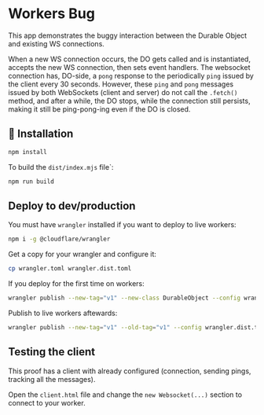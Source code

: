 Workers Bug
===========

This app demonstrates the buggy interaction between the Durable Object and existing WS connections.

When a new WS connection occurs, the DO gets called and is instantiated, accepts the new WS connection, then sets event handlers.
The websocket connection has, DO-side, a `pong` response to the periodically `ping` issued by the client every 30 seconds.
However, these `ping` and `pong` messages issued by both WebSockets (client and server) do not call the `.fetch()` method, and after a while, the DO stops, while the connection still persists, making it still be ping-pong-ing even if the DO is closed.

## 🚀 Installation

```bash
npm install
```

To build the `dist/index.mjs` file`:

```bash
npm run build
```

## Deploy to dev/production

You must have `wrangler` installed if you want to deploy to live workers:

```bash
npm i -g @cloudflare/wrangler
```

Get a copy for your wrangler and configure it:

```bash
cp wrangler.toml wrangler.dist.toml
```

If you deploy for the first time on workers:

```bash
wrangler publish --new-tag="v1" --new-class DurableObject --config wrangler.dist.toml
```

Publish to live workers aftewards:

```bash
wrangler publish --new-tag="v1" --old-tag="v1" --config wrangler.dist.toml
```

## Testing the client

This proof  has a client with already configured (connection, sending pings, tracking all the messages).

Open the `client.html` file and change the `new Websocket(...)` section to connect to your worker.
